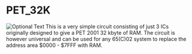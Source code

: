 # PET_32K
![Optional Text](https://github.com/Audioniek/Commodore/blob/main/PET_32K/photo/31743_bytes_free.png)
This is a very simple circuit consisting of just 3 ICs originally designed to give a PET 2001 32 kbyte of RAM. The circuit is however universal and can be used for any 65(C)02 system to replace the address area $0000 - $7FFF with RAM.
